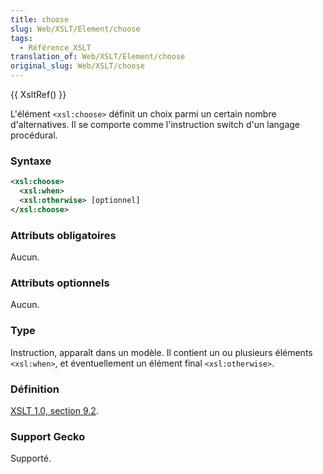 ```yaml
---
title: choose
slug: Web/XSLT/Element/choose
tags:
  - Référence_XSLT
translation_of: Web/XSLT/Element/choose
original_slug: Web/XSLT/choose
---
```

{{ XsltRef() }}

L'élément `<xsl:choose>` définit un choix parmi un certain nombre d'alternatives. Il se comporte comme l'instruction switch d'un langage procédural.

### Syntaxe

```xml
<xsl:choose>
  <xsl:when>
  <xsl:otherwise> [optionnel]
</xsl:choose>
```

### Attributs obligatoires

Aucun.

### Attributs optionnels

Aucun.

### Type

Instruction, apparaît dans un modèle. Il contient un ou plusieurs éléments `<xsl:when>`, et éventuellement un élément final `<xsl:otherwise>`.

### Définition

[XSLT 1.0, section 9.2](http://www.w3.org/TR/xslt#section-Conditional-Processing-with-xsl:choose).

### Support Gecko

Supporté.
